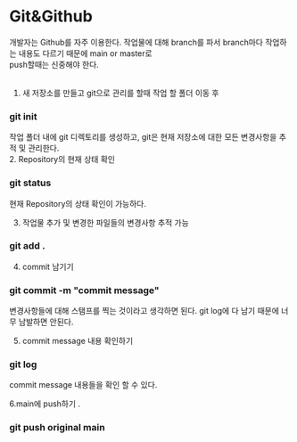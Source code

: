 # Git&Github

개발자는 Github를 자주 이용한다.
작업물에 대해 branch를 파서 branch마다 작업하는 내용도 다르기 때문에 main or master로</br>
push할때는 신중해야 한다.
</br>
</br>

1. 새 저장소를 만들고 git으로 관리를 할때 작업 할 폴더 이동 후

### git init

작업 폴더 내에 git 디렉토리를 생성하고, git은 현재 저장소에 대한 모든 변경사항을 추적 및 관리한다.
</br> 2. Repository의 현재 상태 확인

### git status

현재 Repository의 상태 확인이 가능하다.
</br>

3. 작업물 추가 및 변경한 파일들의 변경사항 추적 가능

### git add .

4. commit 남기기

### git commit -m "commit message"

변경사항들에 대해 스탬프를 찍는 것이라고 생각하면 된다.
git log에 다 남기 때문에 너무 남발하면 안된다.

5. commit message 내용 확인하기

### git log

commit message 내용들을 확인 할 수 있다.

6.main에 push하기 .

### git push original main
